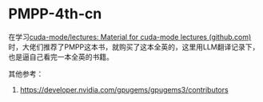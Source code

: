 # PMPP-4th-cn

在学习[cuda-mode/lectures: Material for cuda-mode lectures (github.com)](https://github.com/cuda-mode/lectures)时，大佬们推荐了PMPP这本书，就购买了这本全英的，这里用LLM翻译记录下，也是逼自己看完一本全英的书籍。

其他参考：
1. https://developer.nvidia.com/gpugems/gpugems3/contributors
